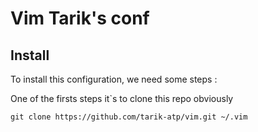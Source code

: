 Vim Tarik's conf
================

Install
-------

To install this configuration, we need some steps :

One of the firsts steps it`s to clone this repo obviously
```
git clone https://github.com/tarik-atp/vim.git ~/.vim
```
